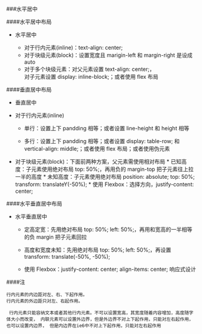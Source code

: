 ###水平居中

####水平居中布局

 * 水平居中
  
   * 对于行内元素(inline)：text-align: center;
   * 对于块级元素(block)：设置宽度且 marigin-left 和 margin-right 是设成 auto
   * 对于多个块级元素：对父元素设置 text-align: center;，     
 对子元素设置 display: inline-block;；或者使用 flex 布局
   
####垂直居中布局

 * 垂直居中
 
  * 对于行内元素(inline)
   
    * 单行：设置上下 pandding 相等；或者设置 line-height 和 height 相等

    * 多行：设置上下 pandding 相等；或者设置 display: table-row; 和 vertical-align: middle;；或者使用 flex 布局；或者使用伪元素

   * 对于块级元素(block)：下面前两种方案，父元素需使用相对布局
    * 已知高度：子元素使用绝对布局 top: 50%;，再用负的 margin-top 把子元素往上拉一半的高度
    * 未知高度：子元素使用绝对布局 position: absolute; top: 50%; transform: translateY(-50%);
    * 使用 Flexbox：选择方向，justify-content: center;
   
####水平垂直居中布局

 * 水平垂直居中
 
   * 定高定宽：先用绝对布局 top: 50%; left: 50%;，再用和宽高的一半相等的负 margin 把子元素回拉
   
   * 高度和宽度未知：先用绝对布局 top: 50%; left: 50%;，再设置 transform: translate(-50%, -50%);
   
   * 使用 Flexbox：justify-content: center; align-items: center;
响应式设计 
 


####注

    行内元素的内边距对左、右、下起作用。
    行内元素的外边距只对左、右起作用。
   
     行内元素只能容纳文本或者其他行内元素。不可以设置宽高，其宽度随着内容增加，高度随字体大小而改变， 内联元素可以设置外边界，但是外边界不对上下起作用，只能对左右起作用，也可以设置内边界， 但是内边界在ie6中不对上下起作用，只能对左右起作用
